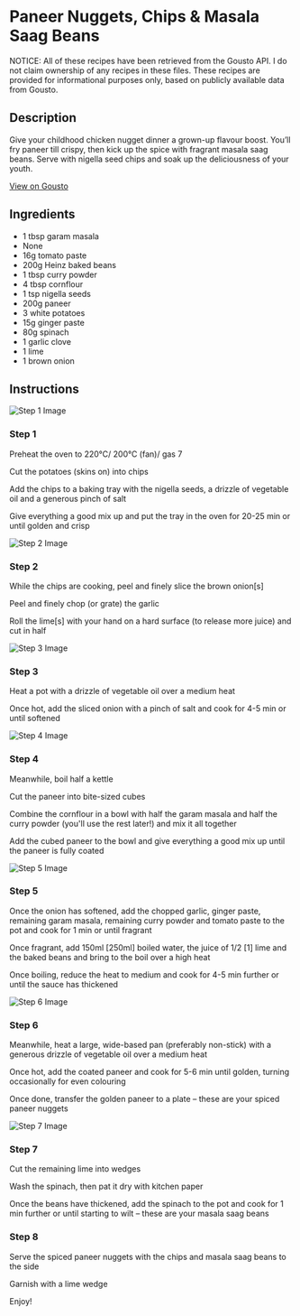 # Paneer Nuggets, Chips & Masala Saag Beans

NOTICE: All of these recipes have been retrieved from the Gousto API. I do not claim ownership of any recipes in these files. These recipes are provided for informational purposes only, based on publicly available data from Gousto.

## Description

Give your childhood chicken nugget dinner a grown-up flavour boost. You’ll fry paneer till crispy, then kick up the spice with fragrant masala saag beans. Serve with nigella seed chips and soak up the deliciousness of your youth.


[View on Gousto](https://www.gousto.co.uk/recipes/cookbook/spiced-paneer-nuggets-chips-masala-saag-beans)

## Ingredients

- 1 tbsp garam masala
- None
- 16g tomato paste
- 200g Heinz baked beans
- 1 tbsp curry powder
- 4 tbsp cornflour
- 1 tsp nigella seeds
- 200g paneer
- 3 white potatoes
- 15g ginger paste
- 80g spinach
- 1 garlic clove
- 1 lime
- 1 brown onion

## Instructions

![Step 1 Image](https://production-media.gousto.co.uk/cms/recipe-step-image/Step-1-1665138112960-x200.jpg)

### Step 1

Preheat the oven to 220°C/ 200°C (fan)/ gas 7

Cut the potatoes (skins on) into chips

Add the chips to a baking tray with the nigella seeds, a drizzle of vegetable oil and a generous pinch of salt

Give everything a good mix up and put the tray in the oven for 20-25 min or until golden and crisp

![Step 2 Image](https://production-media.gousto.co.uk/cms/recipe-step-image/Step-2-1665138116056-x200.jpg)

### Step 2

While the chips are cooking, peel and finely slice the brown onion<span class="text-danger">[s]</span>

Peel and finely chop (or grate) the garlic

Roll the lime<span class="text-danger">[s]</span> with your hand on a hard surface (to release more juice) and cut in half

![Step 3 Image](https://production-media.gousto.co.uk/cms/recipe-step-image/Step-3-1665138119310-x200.jpg)

### Step 3

Heat a pot with a drizzle of vegetable oil over a medium heat

Once hot, add the sliced onion with a pinch of salt and cook for 4-5 min or until softened

![Step 4 Image](https://production-media.gousto.co.uk/cms/recipe-step-image/Step-4-1665138122438-x200.jpg)

### Step 4

Meanwhile, boil half a kettle

Cut the paneer into bite-sized cubes

Combine the cornflour in a bowl with half the garam masala and half the curry powder (you'll use the rest later!) and mix it all together

Add the cubed paneer to the bowl and give everything a good mix up until the paneer is fully coated

![Step 5 Image](https://production-media.gousto.co.uk/cms/recipe-step-image/Step-5-1665138125864-x200.jpg)

### Step 5

Once the onion has softened, add the chopped garlic, ginger paste, remaining garam masala, remaining curry powder and tomato paste to the pot and cook for 1 min or until fragrant

Once fragrant, add 150ml <span class="text-danger">[250ml]</span> boiled water, the juice of 1/2 <span class="text-danger">[1]</span> lime and the baked beans and bring to the boil over a high heat

Once boiling, reduce the heat to medium and cook for 4-5 min further or until the sauce has thickened

![Step 6 Image](https://production-media.gousto.co.uk/cms/recipe-step-image/Step-6-1665138129564-x200.jpg)

### Step 6

Meanwhile, heat a large, wide-based pan (preferably non-stick) with a generous drizzle of vegetable oil over a medium heat

Once hot, add the coated paneer and cook for 5-6 min until golden, turning occasionally for even colouring

Once done, transfer the golden paneer to a plate – these are your spiced paneer nuggets

![Step 7 Image](https://production-media.gousto.co.uk/cms/recipe-step-image/Step-7-1665138133426-x200.jpg)

### Step 7

Cut the remaining lime into wedges

Wash the spinach, then pat it dry with kitchen paper

Once the beans have thickened, add the spinach to the pot and cook for 1 min further or until starting to wilt – these are your masala saag beans

### Step 8

Serve the spiced paneer nuggets with the chips and masala saag beans to the side

Garnish with a lime wedge

Enjoy!

